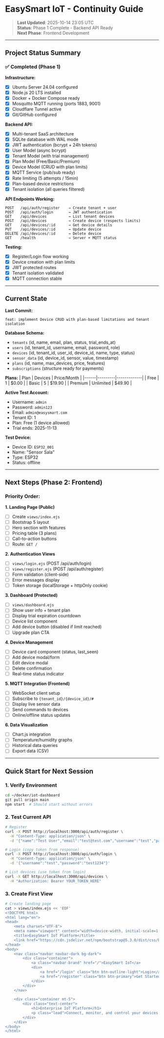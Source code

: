# EasySmart IoT - Continuity Guide

> **Last Updated**: 2025-10-14 23:05 UTC  
> **Status**: Phase 1 Complete - Backend API Ready  
> **Next Phase**: Frontend Development

---

## Project Status Summary

### ✅ Completed (Phase 1)

**Infrastructure:**
- [x] Ubuntu Server 24.04 configured
- [x] Node.js 20 LTS installed
- [x] Docker + Docker Compose ready
- [x] Mosquitto MQTT running (ports 1883, 9001)
- [x] Cloudflare Tunnel active
- [x] Git/GitHub configured

**Backend API:**
- [x] Multi-tenant SaaS architecture
- [x] SQLite database with WAL mode
- [x] JWT authentication (bcrypt + 24h tokens)
- [x] User Model (async bcrypt)
- [x] Tenant Model (with trial management)
- [x] Plan Model (Free/Basic/Premium)
- [x] Device Model (CRUD with plan limits)
- [x] MQTT Service (pub/sub ready)
- [x] Rate limiting (5 attempts / 15min)
- [x] Plan-based device restrictions
- [x] Tenant isolation (all queries filtered)

**API Endpoints Working:**
```
POST   /api/auth/register    → Create tenant + user
POST   /api/auth/login       → JWT authentication
GET    /api/devices          → List tenant devices
POST   /api/devices          → Create device (respects limits)
GET    /api/devices/:id      → Get device details
PUT    /api/devices/:id      → Update device
DELETE /api/devices/:id      → Delete device
GET    /health               → Server + MQTT status
```

**Testing:**
- [x] Register/Login flow working
- [x] Device creation with plan limits
- [x] JWT protected routes
- [x] Tenant isolation validated
- [x] MQTT connection stable

---

## Current State

**Last Commit:**
```
feat: implement Device CRUD with plan-based limitations and tenant isolation
```

**Database Schema:**
- `tenants` (id, name, email, plan, status, trial_ends_at)
- `users` (id, tenant_id, username, email, password, role)
- `devices` (id, tenant_id, user_id, device_id, name, type, status)
- `sensor_data` (id, device_id, sensor, value, timestamp)
- `plans` (id, name, max_devices, price, features)
- `subscriptions` (structure ready for payments)

**Plans:**
| Plan | Devices | Price/Month |
|------|---------|-------------|
| Free | 1 | $0.00 |
| Basic | 5 | $19.90 |
| Premium | Unlimited | $49.90 |

**Active Test Account:**
- Username: `admin`
- Password: `admin123`
- Email: `admin@easysmart.com`
- Tenant ID: 1
- Plan: Free (1 device allowed)
- Trial ends: 2025-11-13

**Test Device:**
- Device ID: `ESP32_001`
- Name: "Sensor Sala"
- Type: ESP32
- Status: offline

---

## Next Steps (Phase 2: Frontend)

### Priority Order:

**1. Landing Page (Public)**
- [ ] Create `views/index.ejs`
- [ ] Bootstrap 5 layout
- [ ] Hero section with features
- [ ] Pricing table (3 plans)
- [ ] Call-to-action buttons
- [ ] Route: `GET /`

**2. Authentication Views**
- [ ] `views/login.ejs` (POST /api/auth/login)
- [ ] `views/register.ejs` (POST /api/auth/register)
- [ ] Form validation (client-side)
- [ ] Error messages display
- [ ] Token storage (localStorage + httpOnly cookie)

**3. Dashboard (Protected)**
- [ ] `views/dashboard.ejs`
- [ ] Show user info + tenant plan
- [ ] Display trial expiration countdown
- [ ] Device list component
- [ ] Add device button (disabled if limit reached)
- [ ] Upgrade plan CTA

**4. Device Management**
- [ ] Device card component (status, last_seen)
- [ ] Add device modal/form
- [ ] Edit device modal
- [ ] Delete confirmation
- [ ] Real-time status indicator

**5. MQTT Integration (Frontend)**
- [ ] WebSocket client setup
- [ ] Subscribe to `{tenant_id}/{device_id}/#`
- [ ] Display live sensor data
- [ ] Send commands to devices
- [ ] Online/offline status updates

**6. Data Visualization**
- [ ] Chart.js integration
- [ ] Temperature/humidity graphs
- [ ] Historical data queries
- [ ] Export data (CSV)

---

## Quick Start for Next Session

### 1. Verify Environment
```bash
cd ~/docker/iot-dashboard
git pull origin main
npm start  # Should start without errors
```

### 2. Test Current API
```bash
# Register
curl -X POST http://localhost:3000/api/auth/register \
  -H "Content-Type: application/json" \
  -d '{"name":"Test User","email":"test@test.com","username":"test","password":"test1234"}'

# Login (copy token from response)
curl -X POST http://localhost:3000/api/auth/login \
  -H "Content-Type: application/json" \
  -d '{"username":"test","password":"test1234"}'

# List devices (use token from login)
curl -X GET http://localhost:3000/api/devices \
  -H "Authorization: Bearer YOUR_TOKEN_HERE"
```

### 3. Create First View
```bash
# Create landing page
cat > views/index.ejs << 'EOF'
<!DOCTYPE html>
<html lang="en">
<head>
    <meta charset="UTF-8">
    <meta name="viewport" content="width=device-width, initial-scale=1.0">
    <title>EasySmart IoT Platform</title>
    <link href="https://cdn.jsdelivr.net/npm/bootstrap@5.3.0/dist/css/bootstrap.min.css" rel="stylesheet">
</head>
<body>
    <nav class="navbar navbar-dark bg-dark">
        <div class="container">
            <a class="navbar-brand" href="/">EasySmart IoT</a>
            <div>
                <a href="/login" class="btn btn-outline-light">Login</a>
                <a href="/register" class="btn btn-primary">Get Started</a>
            </div>
        </div>
    </nav>
    
    <div class="container mt-5">
        <div class="text-center">
            <h1>Enterprise IoT Platform</h1>
            <p class="lead">Connect, monitor, and control your devices from anywhere</p>
        </div>
    </div>
</body>
</html>
